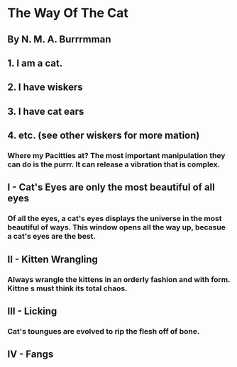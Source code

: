 # The Way Of The Cat

## By N. M. A. Burrrmman

## 1. I am a cat.
## 2. I have wiskers
## 3. I have cat ears
## 4. etc. (see other wiskers for more mation)

### Where my Pacitties at? The most important manipulation they can do is the purrr. It can release a vibration that is complex.

## I - Cat's Eyes are only the most beautiful of all eyes
### Of all the eyes, a cat's eyes displays the universe in the most beautiful of ways. This window opens all the way up, becasue a cat's eyes are the best.

## II - Kitten Wrangling
### Always wrangle the kittens in an orderly fashion and with form. Kittne s must think its total chaos.

## III - Licking
### Cat's toungues are evolved to rip the flesh off of bone.

## IV - Fangs
###
